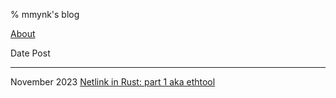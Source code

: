 % mmynk's blog

[About](about.html)

Date                            Post
-----------------               -----------------
November 2023               [Netlink in Rust: part 1 aka ethtool](netlink.html)
